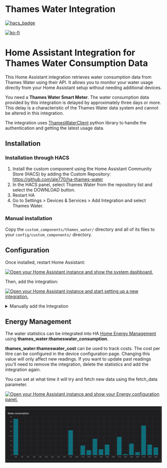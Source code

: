 # Thames Water Integration

[![hacs_badge](https://img.shields.io/badge/HACS-Default-orange.svg?style=for-the-badge)](https://github.com/custom-components/hacs)

[![ko-fi](https://ko-fi.com/img/githubbutton_sm.svg)](https://ko-fi.com/V7V71CVL48)

# Home Assistant Integration for Thames Water Consumption Data

This Home Assistant integration retrieves water consumption data from Thames Water using their API. It allows you to monitor your water usage directly from your Home Assistant setup without needing additional devices.

You need a **Thames Water Smart Meter**. The water consumption data provided by this integration is delayed by approximately three days or more. This delay is a characteristic of the Thames Water data system and cannot be altered in this integration.

The integration uses [ThamesWaterClient](https://github.com/AyrtonB/Thames-Water) python library to handle the authentication and getting the latest usage data.


## Installation

### Installation through HACS

1. Install the custom component using the Home Assistant Community Store (HACS) by adding the Custom Repository:
https://github.com/ale770/ha-thames-water
2. In the HACS panel, select Thames Water from the repository list and select the DOWNLOAD button.
3. Restart HA
4. Go to Settings > Devices & Services > Add Integration and select Thames Water.

### Manual installation

Copy the `custom_components/thames_water/` directory and all of its files to your `config/custom_components/` directory.

## Configuration

Once installed, restart Home Assistant:

[![Open your Home Assistant instance and show the system dashboard.](https://my.home-assistant.io/badges/system_dashboard.svg)](https://my.home-assistant.io/redirect/system_dashboard/)

Then, add the integration:

[![Open your Home Assistant instance and start setting up a new integration.](https://my.home-assistant.io/badges/config_flow_start.svg)](https://my.home-assistant.io/redirect/config_flow_start/?domain=thames_water)


<details>
  <summary>Manually add the Integration</summary>
  Visit the <i>Integrations</i> section in Home Assistant and click the <i>Add</i> button in the bottom right corner. Search for <code>Thames Water</code> and input your details. <b>You may need to clear your browser cache before the integration appears in the list.</b>
</details>

## Energy Management

The water statistics can be integrated into HA [Home Energy Management](https://www.home-assistant.io/docs/energy/) using **thames_water:thameswater_consumption**.

**thames_water:thameswater_cost** can be used to track costs.
The cost per litre can be configured in the device configuration page.
Changing this value will only affect new readings. If you want to update past readings you'll need to remove the integration, delete the statistics and add the integration again.

You can set at what time it will try and fetch new data using the fetch_data parameter.

[![Open your Home Assistant instance and show your Energy configuration panel.](https://my.home-assistant.io/badges/config_energy.svg)](https://my.home-assistant.io/redirect/config_energy/)

![Dashboard](./dashboard.png)



